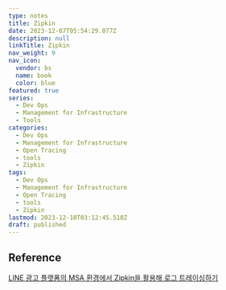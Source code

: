 ```yaml
---
type: notes
title: Zipkin
date: 2023-12-07T05:54:29.077Z
description: null
linkTitle: Zipkin
nav_weight: 9
nav_icon:
  vendor: bs
  name: book
  color: blue
featured: true
series:
  - Dev Ops
  - Management for Infrastructure
  - Tools
categories:
  - Dev Ops
  - Management for Infrastructure
  - Open Tracing
  - tools
  - Zipkin
tags:
  - Dev Ops
  - Management for Infrastructure
  - Open Tracing
  - tools
  - Zipkin
lastmod: 2023-12-10T03:12:45.518Z
draft: published
---
```


## Reference

[LINE 광고 플랫폼의 MSA 환경에서 Zipkin을 활용해 로그 트레이싱하기](https://engineering.linecorp.com/ko/blog/line-ads-msa-opentracing-zipkin)
